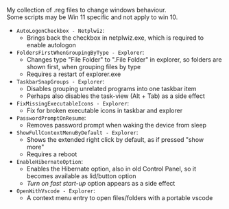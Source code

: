 My collection of .reg files to change windows behaviour.  
Some scripts may be Win 11 specific and not apply to win 10.

- `AutoLogonCheckbox - Netplwiz`:  
  - Brings back the checkbox in netplwiz.exe, which is required to enable autologon
- `FoldersFirstWhenGroupingByType - Explorer`:  
  - Changes type "File Folder" to ".File Folder" in explorer, so folders are shown first, when grouping files by type
  - Requires a restart of explorer.exe
- `TaskbarSnapGroups - Explorer`:
  - Disables grouping unrelated programs into one taskbar item
  - Perhaps also disables the task-view (Alt + Tab) as a side effect
- `FixMissingExecutableIcons - Explorer`:
  - Fix for broken executable icons in taskbar and explorer
- `PasswordPromptOnResume`:
  - Removes password prompt when waking the device from sleep
- `ShowFullContextMenuByDefault - Explorer`:
  - Shows the extended right click by default, as if pressed "show more"
  - Requires a reboot
- `EnableHibernateOption`:
  - Enables the Hibernate option, also in old Control Panel, so it becomes available as lid/button option
  - *Turn on fast start-up* option appears as a side effect
- `OpenWithVscode - Explorer`:
  - A context menu entry to open files/folders with a portable vscode
